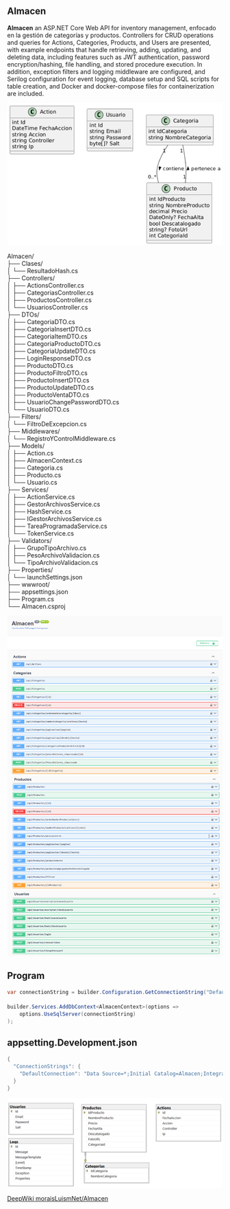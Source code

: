 ## Almacen

**Almacen** an ASP.NET Core Web API for inventory management, enfocado en la gestión de categorías y productos. Controllers for CRUD operations and queries for Actions, Categories, Products, and Users are presented, with example endpoints that handle retrieving, adding, updating, and deleting data, including features such as JWT authentication, password encryption/hashing, file handling, and stored procedure execution. In addition, exception filters and logging middleware are configured, and Serilog configuration for event logging, database setup and SQL scripts for table creation, and Docker and docker-compose files for containerization are included.

![Almacen](img/UML.png)

Almacen/  
├── Clases/  
│   └── ResultadoHash.cs  
├── Controllers/  
│   ├── ActionsController.cs  
│   ├── CategoriasController.cs  
│   ├── ProductosController.cs  
│   └── UsuariosController.cs  
├── DTOs/  
│   ├── CategoriaDTO.cs  
│   ├── CategoriaInsertDTO.cs  
│   ├── CategoriaItemDTO.cs  
│   ├── CategoriaProductoDTO.cs  
│   ├── CategoriaUpdateDTO.cs  
│   ├── LoginResponseDTO.cs  
│   ├── ProductoDTO.cs  
│   ├── ProductoFiltroDTO.cs  
│   ├── ProductoInsertDTO.cs  
│   ├── ProductoUpdateDTO.cs  
│   ├── ProductoVentaDTO.cs  
│   ├── UsuarioChangePasswordDTO.cs  
│   └── UsuarioDTO.cs  
├── Filters/  
│   └── FiltroDeExcepcion.cs  
├── Middlewares/  
│   └── RegistroYControlMiddleware.cs  
├── Models/  
│   ├── Action.cs  
│   ├── AlmacenContext.cs  
│   ├── Categoria.cs  
│   ├── Producto.cs  
│   └── Usuario.cs  
├── Services/  
│   ├── ActionService.cs  
│   ├── GestorArchivosService.cs  
│   ├── HashService.cs  
│   ├── IGestorArchivosService.cs  
│   ├── TareaProgramadaService.cs  
│   └── TokenService.cs  
├── Validators/  
│   ├── GrupoTipoArchivo.cs  
│   ├── PesoArchivoValidacion.cs  
│   └── TipoArchivoValidacion.cs  
├── Properties/  
│   └── launchSettings.json  
├── wwwroot/  
├── appsettings.json   
├── Program.cs  
└── Almacen.csproj  

![Almacen](img/1.png)
![Almacen](img/2.png)


## Program
```cs 
var connectionString = builder.Configuration.GetConnectionString("DefaultConnection");

builder.Services.AddDbContext<AlmacenContext>(options =>
    options.UseSqlServer(connectionString)
);
``` 

## appsetting.Development.json
```cs 
{
  "ConnectionStrings": {
    "DefaultConnection": "Data Source=*;Initial Catalog=Almacen;Integrated Security=True;Encrypt=False"
  }
}
``` 

![Almacen](img/DB.png)

[DeepWiki moraisLuismNet/Almacen](https://deepwiki.com/moraisLuismNet/Almacen)